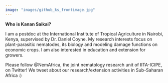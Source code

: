 ```yaml
---
image: "images/github_ks_frontimage.jpg"
---
```


**Who is Kanan Saikai?**

I am a postdoc at the International Institute of Tropical Agriculture in Nairobi, Kenya, supervised by Dr. Daniel Coyne.
My research interests focus on plant-parasitic nematodes, its biology and modeling damage functions on economic crops. I am also interested in education and extension for growers.

Please follow @NemAfrica, the joint nematology research unit of IITA-ICIPE, on Twitter!
We tweet about our research/extension activities in Sub-Saharan Africa :)

 
 
